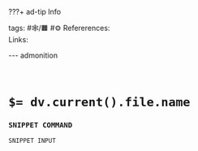 ???+ ad-tip Info

tags: #🕸️/🟧️  #⚙️ 
Refererences:   
Links: 

--- admonition


<br>

# `$= dv.current().file.name`

### `SNIPPET COMMAND`

```
SNIPPET INPUT
```